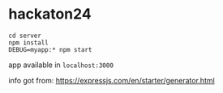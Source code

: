 # hackaton24

```
cd server
npm install
DEBUG=myapp:* npm start
```

app available in ```localhost:3000```

info got from: https://expressjs.com/en/starter/generator.html
